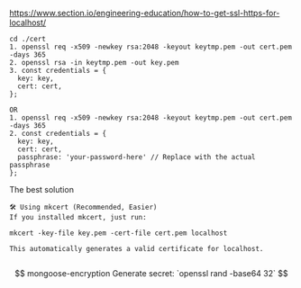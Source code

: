 https://www.section.io/engineering-education/how-to-get-ssl-https-for-localhost/

```
cd ./cert
1. openssl req -x509 -newkey rsa:2048 -keyout keytmp.pem -out cert.pem -days 365
2. openssl rsa -in keytmp.pem -out key.pem
3. const credentials = {
  key: key,
  cert: cert,
};

OR
1. openssl req -x509 -newkey rsa:2048 -keyout keytmp.pem -out cert.pem -days 365
2. const credentials = {
  key: key,
  cert: cert,
  passphrase: 'your-password-here' // Replace with the actual passphrase
};

```

The best solution

```aiignore
🛠 Using mkcert (Recommended, Easier)
If you installed mkcert, just run:

mkcert -key-file key.pem -cert-file cert.pem localhost

This automatically generates a valid certificate for localhost.


```

$$
mongoose-encryption
Generate secret: `openssl rand -base64 32`
$$
